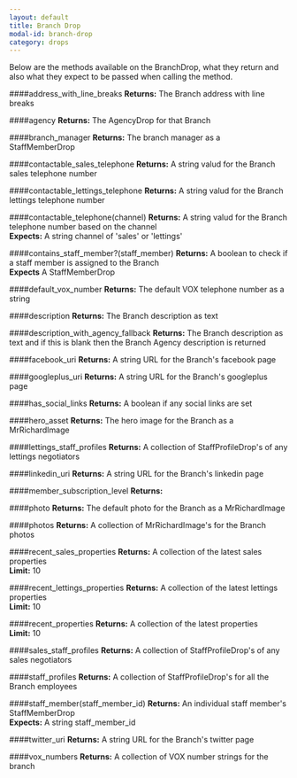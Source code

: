 ```yaml
---
layout: default 
title: Branch Drop 
modal-id: branch-drop
category: drops
---
```


Below are the methods available on the BranchDrop, what they return and also what they expect to be passed when calling the method.

####address_with_line_breaks
**Returns:** The Branch address with line breaks

####agency
**Returns:** The AgencyDrop for that Branch

####branch_manager
**Returns:** The branch manager as a StaffMemberDrop

####contactable_sales_telephone
**Returns:** A string valud for the Branch sales telephone number

####contactable_lettings_telephone
**Returns:** A string valud for the Branch lettings telephone number

####contactable_telephone(channel)
**Returns:** A string valud for the Branch telephone number based on the channel<br/>
**Expects:** A string channel of 'sales' or 'lettings'

####contains_staff_member?(staff_member)
**Returns:** A boolean to check if a staff member is assigned to the Branch<br/>
**Expects** A StaffMemberDrop

####default_vox_number
**Returns:** The default VOX telephone number as a string

####description
**Returns:** The Branch description as text

####description_with_agency_fallback
**Returns:** The Branch description as text and if this is blank then the Branch Agency description is returned

####facebook_uri
**Returns:** A string URL for the Branch's facebook page

####googleplus_uri
**Returns:** A string URL for the Branch's googleplus page

####has_social_links
**Returns:** A boolean if any social links are set

####hero_asset
**Returns:** The hero image for the Branch as a MrRichardImage

####lettings_staff_profiles
**Returns:** A collection of StaffProfileDrop's of any lettings negotiators

####linkedin_uri
**Returns:** A string URL for the Branch's linkedin page

####member_subscription_level
**Returns:** 

####photo
**Returns:** The default photo for the Branch as a MrRichardImage

####photos
**Returns:** A collection of MrRichardImage's for the Branch photos

####recent_sales_properties
**Returns:** A collection of the latest sales properties<br/>
**Limit:** 10

####recent_lettings_properties
**Returns:** A collection of the latest lettings properties<br/>
**Limit:** 10

####recent_properties
**Returns:** A collection of the latest properties<br/>
**Limit:** 10

####sales_staff_profiles
**Returns:** A collection of StaffProfileDrop's of any sales negotiators

####staff_profiles
**Returns:** A collection of StaffProfileDrop's for all the Branch employees

####staff_member(staff_member_id)
**Returns:** An individual staff member's StaffMemberDrop<br/>
**Expects:** A string staff_member_id

####twitter_uri
**Returns:** A string URL for the Branch's twitter page

####vox_numbers
**Returns:** A collection of VOX number strings for the branch


